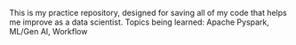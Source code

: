 This is my practice repository, designed for saving all of my code that helps me improve as a data scientist. 
Topics being learned: Apache Pyspark, ML/Gen AI, Workflow

